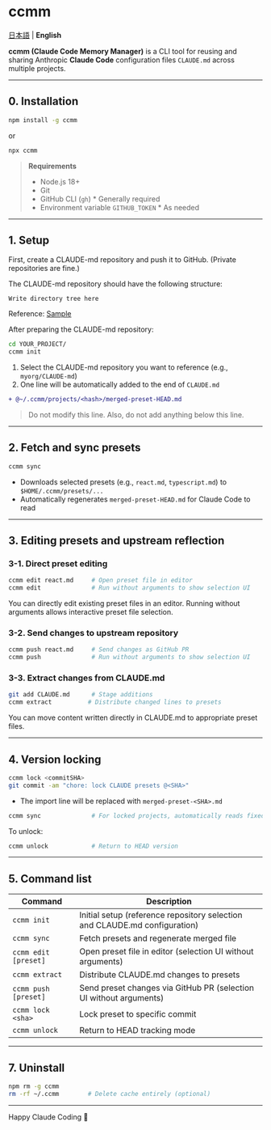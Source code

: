 # ccmm

[日本語](README.md) | **English**

**ccmm (Claude Code Memory Manager)** is a CLI tool for reusing and sharing Anthropic **Claude Code** configuration files `CLAUDE.md` across multiple projects.

---

## 0. Installation

```bash
npm install -g ccmm
```

or

```bash
npx ccmm
```

> **Requirements**  
> - Node.js 18+  
> - Git  
> - GitHub CLI (`gh`) * Generally required
> - Environment variable `GITHUB_TOKEN` * As needed

---

## 1. Setup

First, create a CLAUDE-md repository and push it to GitHub. (Private repositories are fine.)

The CLAUDE-md repository should have the following structure:
```
Write directory tree here
```
Reference: [Sample](https://github.com/Nasubikun/CLAUDE-md)

After preparing the CLAUDE-md repository:

```bash
cd YOUR_PROJECT/
ccmm init
```

1. Select the CLAUDE-md repository you want to reference (e.g., `myorg/CLAUDE-md`)  
2. One line will be automatically added to the end of `CLAUDE.md`

```diff
+ @~/.ccmm/projects/<hash>/merged-preset-HEAD.md
```

> Do not modify this line. Also, do not add anything below this line.

---

## 2. Fetch and sync presets

```bash
ccmm sync
```

- Downloads selected presets (e.g., `react.md`, `typescript.md`) to
  `$HOME/.ccmm/presets/...`  
- Automatically regenerates `merged-preset-HEAD.md` for Claude Code to read

---

## 3. Editing presets and upstream reflection

### 3-1. Direct preset editing

```bash
ccmm edit react.md     # Open preset file in editor
ccmm edit              # Run without arguments to show selection UI
```

You can directly edit existing preset files in an editor. Running without arguments allows interactive preset file selection.

### 3-2. Send changes to upstream repository

```bash
ccmm push react.md     # Send changes as GitHub PR
ccmm push              # Run without arguments to show selection UI
```

### 3-3. Extract changes from CLAUDE.md

```bash
git add CLAUDE.md      # Stage additions
ccmm extract          # Distribute changed lines to presets
```

You can move content written directly in CLAUDE.md to appropriate preset files.

---

## 4. Version locking

```bash
ccmm lock <commitSHA>
git commit -am "chore: lock CLAUDE presets @<SHA>"
```

- The import line will be replaced with `merged-preset-<SHA>.md`  

```bash
ccmm sync              # For locked projects, automatically reads fixed version
```

To unlock:

```bash
ccmm unlock            # Return to HEAD version
```

---

## 5. Command list

| Command | Description |
|---------|-------------|
| `ccmm init` | Initial setup (reference repository selection and CLAUDE.md configuration) |
| `ccmm sync` | Fetch presets and regenerate merged file |
| `ccmm edit [preset]` | Open preset file in editor (selection UI without arguments) |
| `ccmm extract` | Distribute CLAUDE.md changes to presets |
| `ccmm push [preset]` | Send preset changes via GitHub PR (selection UI without arguments) |
| `ccmm lock <sha>` | Lock preset to specific commit |
| `ccmm unlock` | Return to HEAD tracking mode |

---

## 7. Uninstall

```bash
npm rm -g ccmm
rm -rf ~/.ccmm        # Delete cache entirely (optional)
```

---

Happy Claude Coding 🚀